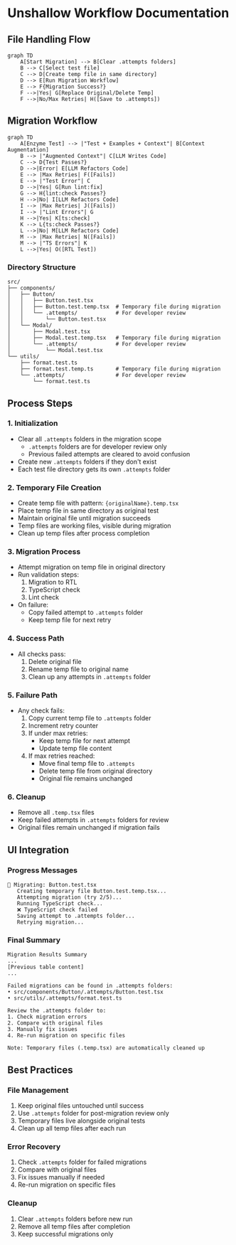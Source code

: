 # Unshallow Workflow Documentation

## File Handling Flow

```mermaid
graph TD
    A[Start Migration] --> B[Clear .attempts folders]
    B --> C[Select test file]
    C --> D[Create temp file in same directory]
    D --> E[Run Migration Workflow]
    E --> F{Migration Success?}
    F -->|Yes| G[Replace Original/Delete Temp]
    F -->|No/Max Retries| H([Save to .attempts])
```

## Migration Workflow

```mermaid
graph TD
    A[Enzyme Test] --> |"Test + Examples + Context"| B[Context Augmentation]
    B --> |"Augmented Context"| C[LLM Writes Code]
    C --> D{Test Passes?}
    D -->|Error| E[LLM Refactors Code]
    E --> |Max Retries| F([Fails])
    E --> |"Test Error"| C
    D -->|Yes| G[Run lint:fix]
    G --> H{lint:check Passes?}
    H -->|No| I[LLM Refactors Code]
    I --> |Max Retries| J([Fails])
    I --> |"Lint Errors"| G
    H -->|Yes| K[ts:check]
    K --> L{ts:check Passes?}
    L -->|No| M[LLM Refactors Code]
    M --> |Max Retries| N([Fails])
    M --> |"TS Errors"| K
    L -->|Yes| O([RTL Test])
```

### Directory Structure

```
src/
├── components/
│   ├── Button/
│   │   ├── Button.test.tsx
│   │   ├── Button.test.temp.tsx  # Temporary file during migration
│   │   └── .attempts/            # For developer review
│   │       └── Button.test.tsx
│   └── Modal/
│       ├── Modal.test.tsx
│       ├── Modal.test.temp.tsx   # Temporary file during migration
│       └── .attempts/            # For developer review
│           └── Modal.test.tsx
└── utils/
    ├── format.test.ts
    ├── format.test.temp.ts       # Temporary file during migration
    └── .attempts/                # For developer review
        └── format.test.ts
```

## Process Steps

### 1. Initialization

- Clear all `.attempts` folders in the migration scope
  - `.attempts` folders are for developer review only
  - Previous failed attempts are cleared to avoid confusion
- Create new `.attempts` folders if they don't exist
- Each test file directory gets its own `.attempts` folder

### 2. Temporary File Creation

- Create temp file with pattern: `{originalName}.temp.tsx`
- Place temp file in same directory as original test
- Maintain original file until migration succeeds
- Temp files are working files, visible during migration
- Clean up temp files after process completion

### 3. Migration Process

- Attempt migration on temp file in original directory
- Run validation steps:
  1. Migration to RTL
  2. TypeScript check
  3. Lint check
- On failure:
  - Copy failed attempt to `.attempts` folder
  - Keep temp file for next retry

### 4. Success Path

- All checks pass:
  1. Delete original file
  2. Rename temp file to original name
  3. Clean up any attempts in `.attempts` folder

### 5. Failure Path

- Any check fails:
  1. Copy current temp file to `.attempts` folder
  2. Increment retry counter
  3. If under max retries:
     - Keep temp file for next attempt
     - Update temp file content
  4. If max retries reached:
     - Move final temp file to `.attempts`
     - Delete temp file from original directory
     - Original file remains unchanged

### 6. Cleanup

- Remove all `.temp.tsx` files
- Keep failed attempts in `.attempts` folders for review
- Original files remain unchanged if migration fails

## UI Integration

### Progress Messages

```
🔄 Migrating: Button.test.tsx
   Creating temporary file Button.test.temp.tsx...
   Attempting migration (try 2/5)...
   Running TypeScript check...
   ❌ TypeScript check failed
   Saving attempt to .attempts folder...
   Retrying migration...
```

### Final Summary

```
Migration Results Summary
...
[Previous table content]
...

Failed migrations can be found in .attempts folders:
• src/components/Button/.attempts/Button.test.tsx
• src/utils/.attempts/format.test.ts

Review the .attempts folder to:
1. Check migration errors
2. Compare with original files
3. Manually fix issues
4. Re-run migration on specific files

Note: Temporary files (.temp.tsx) are automatically cleaned up
```

## Best Practices

### File Management

1. Keep original files untouched until success
2. Use `.attempts` folder for post-migration review only
3. Temporary files live alongside original tests
4. Clean up all temp files after each run

### Error Recovery

1. Check `.attempts` folder for failed migrations
2. Compare with original files
3. Fix issues manually if needed
4. Re-run migration on specific files

### Cleanup

1. Clear `.attempts` folders before new run
2. Remove all temp files after completion
3. Keep successful migrations only
